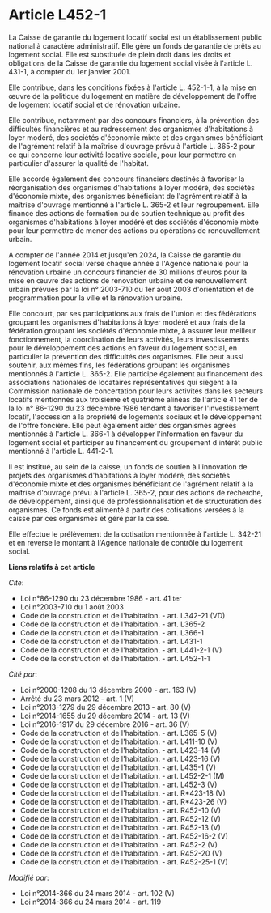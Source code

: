 # Article L452-1

La Caisse de garantie du logement locatif social est un établissement public national à caractère administratif. Elle gère un
fonds de garantie de prêts au logement social. Elle est substituée de plein droit dans les droits et obligations de la Caisse
de garantie du logement social visée à l'article L. 431-1, à compter du 1er janvier 2001. 

Elle contribue, dans les conditions fixées à l'article L. 452-1-1, à la mise en œuvre de la politique du logement en matière
de développement de l'offre de logement locatif social et de rénovation urbaine. 

Elle contribue, notamment par des concours financiers, à la prévention des difficultés financières et au redressement des
organismes d'habitations à loyer modéré, des sociétés d'économie mixte et des organismes bénéficiant de l'agrément relatif à
la maîtrise d'ouvrage prévu à l'article L. 365-2 pour ce qui concerne leur activité locative sociale, pour leur permettre en
particulier d'assurer la qualité de l'habitat. 

Elle accorde également des concours financiers destinés à favoriser la réorganisation des organismes d'habitations à loyer
modéré, des sociétés d'économie mixte, des organismes bénéficiant de l'agrément relatif à la maîtrise d'ouvrage mentionné à
l'article L. 365-2 et leur regroupement. Elle finance des actions de formation ou de soutien technique au profit des
organismes d'habitations à loyer modéré et des sociétés d'économie mixte pour leur permettre de mener des actions ou
opérations de renouvellement urbain. 

A compter de l'année 2014 et jusqu'en 2024, la Caisse de garantie du logement locatif social verse chaque année à l'Agence
nationale pour la rénovation urbaine un concours financier de 30 millions d'euros pour la mise en œuvre des actions de
rénovation urbaine et de renouvellement urbain prévues par la loi n° 2003-710 du 1er août 2003 d'orientation et de
programmation pour la ville et la rénovation urbaine. 

Elle concourt, par ses participations aux frais de l'union et des fédérations groupant les organismes d'habitations à loyer
modéré et aux frais de la fédération groupant les sociétés d'économie mixte, à assurer leur meilleur fonctionnement, la
coordination de leurs activités, leurs investissements pour le développement des actions en faveur du logement social, en
particulier la prévention des difficultés des organismes. Elle peut aussi soutenir, aux mêmes fins, les fédérations groupant
les organismes mentionnés à l'article L. 365-2. Elle participe également au financement des associations nationales de
locataires représentatives qui siègent à la Commission nationale de concertation pour leurs activités dans les secteurs
locatifs mentionnés aux troisième et quatrième alinéas de l'article 41 ter de la loi n° 86-1290 du 23 décembre 1986 tendant à
favoriser l'investissement locatif, l'accession à la propriété de logements sociaux et le développement de l'offre foncière.
Elle peut également aider des organismes agréés mentionnés à l'article L. 366-1 à développer l'information en faveur du
logement social et participer au financement du groupement d'intérêt public mentionné à l'article L. 441-2-1. 

Il est institué, au sein de la caisse, un fonds de soutien à l'innovation de projets des organismes d'habitations à loyer
modéré, des sociétés d'économie mixte et des organismes bénéficiant de l'agrément relatif à la maîtrise d'ouvrage prévu à
l'article L. 365-2, pour des actions de recherche, de développement, ainsi que de professionnalisation et de structuration
des organismes. Ce fonds est alimenté à partir des cotisations versées à la caisse par ces organismes et géré par la caisse. 

Elle effectue le prélèvement de la cotisation mentionnée à l'article L. 342-21 et en reverse le montant à l'Agence nationale
de contrôle du logement social.

**Liens relatifs à cet article**

_Cite_:

  - Loi n°86-1290 du 23 décembre 1986 - art. 41 ter
  - Loi n°2003-710 du 1 août 2003
  - Code de la construction et de l'habitation. - art. L342-21 (VD)
  - Code de la construction et de l'habitation. - art. L365-2
  - Code de la construction et de l'habitation. - art. L366-1
  - Code de la construction et de l'habitation. - art. L431-1
  - Code de la construction et de l'habitation. - art. L441-2-1 (V)
  - Code de la construction et de l'habitation. - art. L452-1-1

_Cité par_:

  - Loi n°2000-1208 du 13 décembre 2000 - art. 163 (V)
  - Arrêté du 23 mars 2012 - art. 1 (V)
  - Loi n°2013-1279 du 29 décembre 2013 - art. 80 (V)
  - Loi n°2014-1655 du 29 décembre 2014 - art. 13 (V)
  - Loi n°2016-1917 du 29 décembre 2016 - art. 36 (V)
  - Code de la construction et de l'habitation. - art. L365-5 (V)
  - Code de la construction et de l'habitation. - art. L411-10 (V)
  - Code de la construction et de l'habitation. - art. L423-14 (V)
  - Code de la construction et de l'habitation. - art. L423-16 (V)
  - Code de la construction et de l'habitation. - art. L435-1 (V)
  - Code de la construction et de l'habitation. - art. L452-2-1 (M)
  - Code de la construction et de l'habitation. - art. L452-3 (V)
  - Code de la construction et de l'habitation. - art. R*423-18 (V)
  - Code de la construction et de l'habitation. - art. R*423-26 (V)
  - Code de la construction et de l'habitation. - art. R452-10 (V)
  - Code de la construction et de l'habitation. - art. R452-12 (V)
  - Code de la construction et de l'habitation. - art. R452-13 (V)
  - Code de la construction et de l'habitation. - art. R452-16-2 (V)
  - Code de la construction et de l'habitation. - art. R452-2 (V)
  - Code de la construction et de l'habitation. - art. R452-20 (V)
  - Code de la construction et de l'habitation. - art. R452-25-1 (V)

_Modifié par_:

  - Loi n°2014-366 du 24 mars 2014 - art. 102 (V)
  - Loi n°2014-366 du 24 mars 2014 - art. 119
